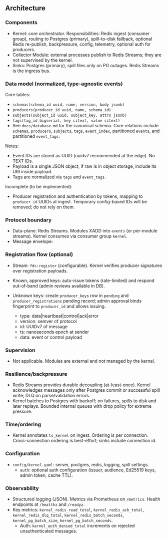 ## Architecture

### Components
- Kernel: core orchestrator. Responsibilities: Redis ingest (consumer group), routing to Postgres (primary), spill-to-disk fallback, optional Redis re-publish, backpressure, config, telemetry, optional auth for producers.
- Collector Module: external processes publish to Redis Streams; they are not supervised by the kernel.
- Sinks: Postgres (primary), spill files only on PG outages. Redis Streams is the ingress bus.

### Data model (normalized, type-agnostic events)
Core tables:
- `schemas(schema_id uuid, name, version, body jsonb)`
- `producers(producer_id uuid, name, schema_id)`
- `subjects(subject_id uuid, subject_key, attrs jsonb)`
- `tags(tag_id bigserial, key citext, value citext)`
- See `docs/database.md` for the canonical schema. Core relations include `schemas`, `producers`, `subjects`, `tags`, `event_index`, partitioned `events`, and partitioned `event_tags`.

Notes:
- Event IDs are stored as UUID (uuidv7 recommended at the edge). No TEXT IDs.
- Payload is a single JSON object; if raw is in object storage, include its URI inside payload.
- Tags are normalized via `tags` and `event_tags`.

Incomplete (to be implemented):
- Producer registration and authentication by tokens, mapping to `producer_id` UUIDs at ingest. Temporary config-based IDs will be removed; do not rely on them.

### Protocol boundary
- Data-plane: Redis Streams. Modules XADD into `events` (or per-module streams). Kernel consumes via consumer group `kernel`.
- Message envelope:
### Registration flow (optional)
- Stream: `fdc:register` (configurable). Kernel verifies producer signatures over registration payloads.
- Known, approved keys: auto-issue tokens (rate-limited) and respond out-of-band (admin reviews available in DB).
- Unknown keys: create `producer_keys` row in `pending` and `producer_registrations` pending record; admin approval binds fingerprint to `producer_id` and allows issuing.

  - type: data|heartbeat|control|ack|error
  - version: semver of protocol
  - id: UUIDv7 of message
  - ts: nanoseconds epoch at sender
  - data: event or control payload

### Supervision
- Not applicable. Modules are external and not managed by the kernel.

### Resilience/backpressure
- Redis Streams provides durable decoupling (at-least-once). Kernel acknowledges messages only after Postgres commit or successful spill write; DLQ on parse/validation errors.
- Kernel batches to Postgres with backoff; on failures, spills to disk and later replays. Bounded internal queues with drop policy for extreme pressure.

### Time/ordering
- Kernel annotates `ts_kernel` on ingest. Ordering is per connection. Cross-connection ordering is best-effort; sinks include connection id.

### Configuration
- `config/kernel.yaml`: server, postgres, redis, logging, spill settings.
  - `auth`: optional auth configuration (issuer, audience, Ed25519 keys, admin token, cache TTL).

### Observability
- Structured logging (JSON). Metrics via Prometheus on `/metrics`. Health endpoints at `/healthz` and `/readyz`.
- Key metrics: `kernel_redis_read_total`, `kernel_redis_ack_total`, `kernel_redis_dlq_total`, `kernel_redis_batch_seconds`, `kernel_pg_batch_size`, `kernel_pg_batch_seconds`.
  - Auth: `kernel_auth_denied_total` increments on rejected unauthenticated messages.

